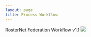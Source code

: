 ```yaml
---
layout: page
title: Process Workflow
---
```




  
  <div class="feature">
  RosterNet Federation Workflow v1.1
<img src="jkylTest/img/RosterNet_Federation_Workflow_v1_1.svg" class="diagrom-img-sec">


 
  </div>


<br/>


